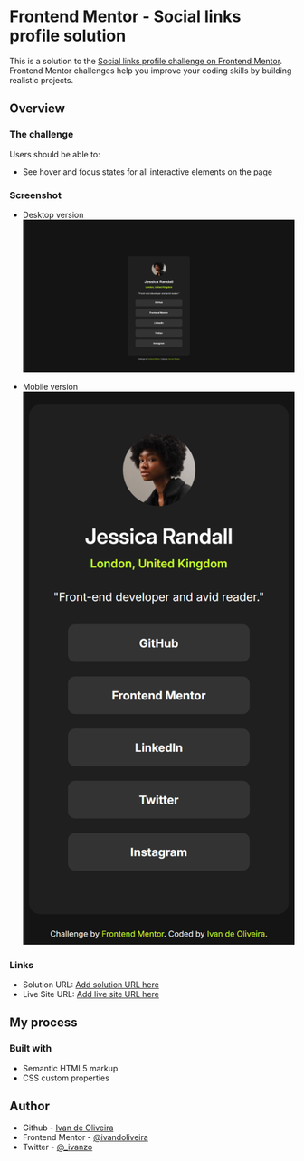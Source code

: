 # Frontend Mentor - Social links profile solution

This is a solution to the [Social links profile challenge on Frontend Mentor](https://www.frontendmentor.io/challenges/social-links-profile-UG32l9m6dQ). Frontend Mentor challenges help you improve your coding skills by building realistic projects.

## Overview

### The challenge

Users should be able to:

- See hover and focus states for all interactive elements on the page

### Screenshot

- Desktop version
  ![](./screenshot/desktop.png)

- Mobile version
  ![](./screenshot/mobile.png)

### Links

- Solution URL: [Add solution URL here](https://your-solution-url.com)
- Live Site URL: [Add live site URL here]([https://your-live-site-url.com](https://ivandoliveira.github.io/social-links-profile/))

## My process

### Built with

- Semantic HTML5 markup
- CSS custom properties

## Author

- Github - [Ivan de Oliveira](https://github.com/ivandoliveira)
- Frontend Mentor - [@ivandoliveira](https://www.frontendmentor.io/profile/ivandoliveira)
- Twitter - [@\_ivanzo](https://x.com/_ivanzo)

